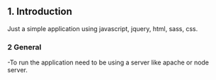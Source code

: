 
## 1. Introduction

Just a simple application using javascript, jquery, html, sass, css.

### 2 General

-To run the application need to be using a server like apache or node server.
